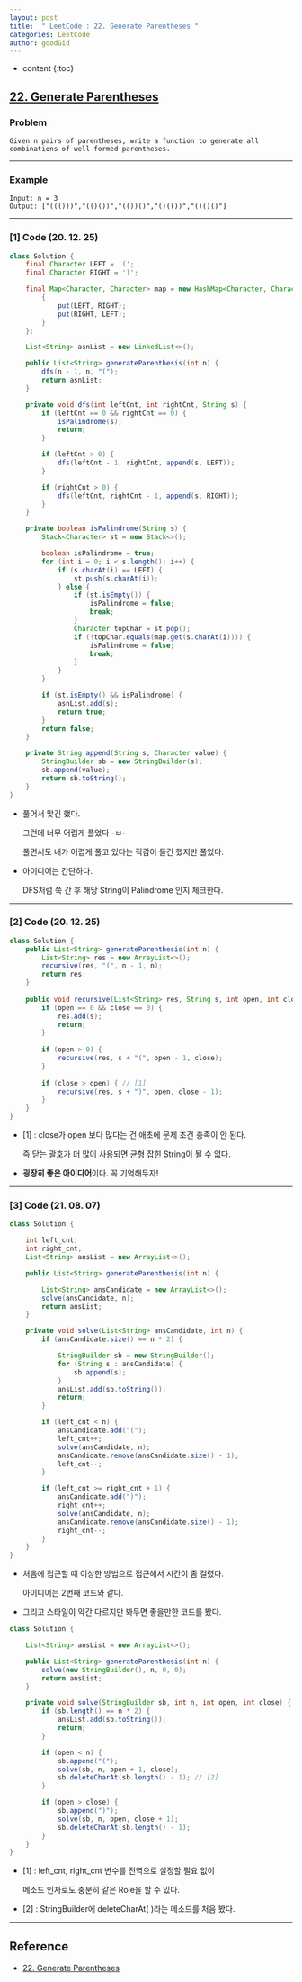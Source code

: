 ```yaml
---
layout: post
title:  " LeetCode : 22. Generate Parentheses "
categories: LeetCode
author: goodGid
---
```

* content
{:toc}

## [22. Generate Parentheses](https://leetcode.com/problems/generate-parentheses/)

### Problem

```
Given n pairs of parentheses, write a function to generate all combinations of well-formed parentheses.
```





---

### Example

```
Input: n = 3
Output: ["((()))","(()())","(())()","()(())","()()()"]
```

---

### [1] Code (20. 12. 25)

``` java
class Solution {
    final Character LEFT = '(';
    final Character RIGHT = ')';

    final Map<Character, Character> map = new HashMap<Character, Character>() {
        {
            put(LEFT, RIGHT);
            put(RIGHT, LEFT);
        }
    };

    List<String> asnList = new LinkedList<>();

    public List<String> generateParenthesis(int n) {
        dfs(n - 1, n, "(");
        return asnList;
    }

    private void dfs(int leftCnt, int rightCnt, String s) {
        if (leftCnt == 0 && rightCnt == 0) {
            isPalindrome(s);
            return;
        }

        if (leftCnt > 0) {
            dfs(leftCnt - 1, rightCnt, append(s, LEFT));
        }

        if (rightCnt > 0) {
            dfs(leftCnt, rightCnt - 1, append(s, RIGHT));
        }
    }

    private boolean isPalindrome(String s) {
        Stack<Character> st = new Stack<>();

        boolean isPalindrome = true;
        for (int i = 0; i < s.length(); i++) {
            if (s.charAt(i) == LEFT) {
                st.push(s.charAt(i));
            } else {
                if (st.isEmpty()) {
                    isPalindrome = false;
                    break;
                }
                Character topChar = st.pop();
                if (!topChar.equals(map.get(s.charAt(i)))) {
                    isPalindrome = false;
                    break;
                }
            }
        }

        if (st.isEmpty() && isPalindrome) {
            asnList.add(s);
            return true;
        }
        return false;
    }

    private String append(String s, Character value) {
        StringBuilder sb = new StringBuilder(s);
        sb.append(value);
        return sb.toString();
    }
}
```

* 풀어서 맞긴 했다.

  그런데 너무 어렵게 풀었다 -ㅂ-

  풀면서도 내가 어렵게 풀고 있다는 직감이 들긴 했지만 풀었다.

* 아이디어는 간단하다.

  DFS처럼 쭉 간 후 해당 String이 Palindrome 인지 체크한다.

---

### [2] Code (20. 12. 25)

``` java
class Solution {
    public List<String> generateParenthesis(int n) {
        List<String> res = new ArrayList<>();
        recursive(res, "(", n - 1, n);
        return res;
    }
    
    public void recursive(List<String> res, String s, int open, int close) {
        if (open == 0 && close == 0) {
            res.add(s);
            return;
        }
        
        if (open > 0) {
            recursive(res, s + "(", open - 1, close);
        }
        
        if (close > open) { // [1]
            recursive(res, s + ")", open, close - 1);
        }
    }
}
```

* [1] : close가 open 보다 많다는 건 애초에 문제 조건 충족이 안 된다.

  즉 닫는 괄호가 더 많이 사용되면 균형 잡힌 String이 될 수 없다.

* **굉장히 좋은 아이디어**이다. 꼭 기억해두자!

---

### [3] Code (21. 08. 07)

``` java
class Solution {

    int left_cnt;
    int right_cnt;
    List<String> ansList = new ArrayList<>();

    public List<String> generateParenthesis(int n) {

        List<String> ansCandidate = new ArrayList<>();
        solve(ansCandidate, n);
        return ansList;
    }

    private void solve(List<String> ansCandidate, int n) {
        if (ansCandidate.size() == n * 2) {

            StringBuilder sb = new StringBuilder();
            for (String s : ansCandidate) {
                sb.append(s);
            }
            ansList.add(sb.toString());
            return;
        }

        if (left_cnt < n) {
            ansCandidate.add("(");
            left_cnt++;
            solve(ansCandidate, n);
            ansCandidate.remove(ansCandidate.size() - 1);
            left_cnt--;
        }

        if (left_cnt >= right_cnt + 1) {
            ansCandidate.add(")");
            right_cnt++;
            solve(ansCandidate, n);
            ansCandidate.remove(ansCandidate.size() - 1);
            right_cnt--;
        }
    }
}
```

* 처음에 접근할 때 이상한 방법으로 접근해서 시간이 좀 걸렸다.

  아이디어는 2번째 코드와 같다.

* 그리고 스타일이 약간 다르지만 봐두면 좋을만한 코드를 봤다.

``` java
class Solution {

    List<String> ansList = new ArrayList<>();

    public List<String> generateParenthesis(int n) {
        solve(new StringBuilder(), n, 0, 0);
        return ansList;
    }

    private void solve(StringBuilder sb, int n, int open, int close) { // [1]
        if (sb.length() == n * 2) {
            ansList.add(sb.toString());
            return;
        }

        if (open < n) {
            sb.append("(");
            solve(sb, n, open + 1, close);
            sb.deleteCharAt(sb.length() - 1); // [2]
        }

        if (open > close) {
            sb.append(")");
            solve(sb, n, open, close + 1);
            sb.deleteCharAt(sb.length() - 1);
        }
    }
}
```

* [1] : left_cnt, right_cnt 변수를 전역으로 설정할 필요 없이

  메소드 인자로도 충분히 같은 Role을 할 수 있다.

* [2] : StringBuilder에 deleteCharAt( )라는 메소드를 처음 봤다.

---

## Reference

* [22. Generate Parentheses](https://leetcode.com/problems/generate-parentheses/)